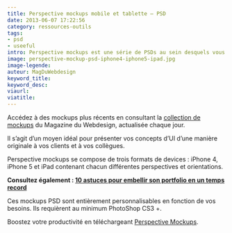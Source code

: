 ```yaml
---
title: Perspective mockups mobile et tablette – PSD
date: 2013-06-07 17:22:56
category: ressources-outils
tags:
- psd
- useeful
intro: Perspective mockups est une série de PSDs au sein desquels vous pourrez insérer facilement vos designs via un calque Smart object. Le résultat est unique et impressionnant.
image: perspective-mockup-psd-iphone4-iphone5-ipad.jpg
image-legende:
auteur: MagDuWebdesign
keyword_title:
keyword_desc:
viaurl:
viatitle:
---
```

<p class="panel radius">Accédez à des mockups plus récents en consultant la <a href="http://www.magazineduwebdesign.com/ressources/mockups/">collection de mockups</a> du Magazine du Webdesign, actualisée chaque jour.</p>
<p>Il s’agit d’un moyen idéal pour présenter vos concepts d’UI d’une manière originale à vos clients et à vos collègues.</p>
<p>Perspective mockups se compose de trois formats de devices : iPhone 4, iPhone 5 et iPad contenant chacun différentes perspectives et orientations.</p>
<p><strong>Consultez également : <a title="10 astuces pour embellir son portfolio en un temps record" href="http://magazineduwebdesign.com/mockup-mobile-desktop-psd-gratuits">10 astuces pour embellir son portfolio en un temps record</a></strong></p>
<p>Ces mockups PSD sont entièrement personnalisables en fonction de vos besoins. Ils requièrent au minimum PhotoShop CS3 +.</p>
<p>Boostez votre productivité en téléchargeant <a title="Mockup PSD iPhone4 iPhone5 iPad" href="http://www.perspectivemockups.com/" target="_blank">Perspective Mockups</a>.</p>
